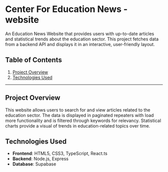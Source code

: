 # Center For Education News - website

An Education News Website that provides users with up-to-date articles and statistical trends about the education sector. This project fetches data from a backend API and displays it in an interactive, user-friendly layout.

## Table of Contents
1. [Project Overview](#project-overview)
2. [Technologies Used](#technologies-used)

---

## Project Overview

This website allows users to search for and view articles related to the education sector. The data is displayed in paginated repeaters with load more functionality and is filtered through keywords for relevancy. Statistical charts provide a visual of trends in education-related topics over time.

## Technologies Used

- **Frontend**: HTML5, CSS3, TypeScript, React.ts
- **Backend**: Node.js, Express
- **Database**: Supabase
